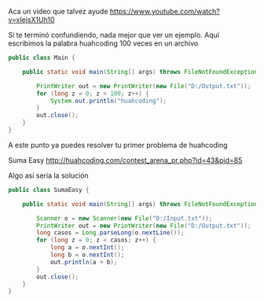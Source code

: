 Aca un video que talvez ayude
https://www.youtube.com/watch?v=xIejsX1Uh10

Si te terminó confundiendo, nada mejor que ver un ejemplo. 
Aquí escribimos la palabra huahcoding 100 veces en un archivo

```java
public class Main {

    public static void main(String[] args) throws FileNotFoundException {

        PrintWriter out = new PrintWriter(new File("D:/Output.txt"));
        for (long z = 0; z < 100; z++) {
            System.out.println("huahcoding");
        }
        out.close();
    }
}
```

A este punto ya puedes resolver tu primer problema de huahcoding

Suma Easy http://huahcoding.com/contest_arena_pr.php?id=43&pid=85

Algo así sería la solución

```java
public class SumaEasy {

    public static void main(String[] args) throws FileNotFoundException {

        Scanner o = new Scanner(new File("D:/Input.txt"));
        PrintWriter out = new PrintWriter(new File("D:/Output.txt"));
        long casos = Long.parseLong(o.nextLine());
        for (long z = 0; z < casos; z++) {
            long a = o.nextInt();
            long b = o.nextInt();
            out.println(a + b);
        }
        out.close();
    }
}
```

